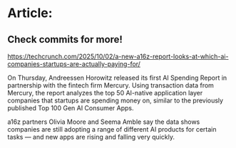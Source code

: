 # Article:

## Check commits for more!
https://techcrunch.com/2025/10/02/a-new-a16z-report-looks-at-which-ai-companies-startups-are-actually-paying-for/

On Thursday, Andreessen Horowitz released its first AI Spending Report in partnership with the fintech firm Mercury. Using transaction data from Mercury, the report analyzes the top 50 AI-native application layer companies that startups are spending money on, similar to the previously published Top 100 Gen AI Consumer Apps.

a16z partners Olivia Moore and Seema Amble say the data shows companies are still adopting a range of different AI products for certain tasks — and new apps are rising and falling very quickly.